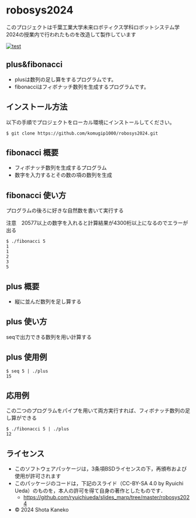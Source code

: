 # robosys2024

このプロジェクトは千葉工業大学未来ロボティクス学科ロボットシステム学2024の授業内で行われたものを改造して製作しています

[![test](https://github.com/komugip1000/robosys2024/actions/workflows/test.yml/badge.svg)](https://github.com/komugip1000/robosys2024/actions/workflows/test.yml)


## plus&fibonacci

- plusは数列の足し算をするプログラムです。
- fibonacciはフィボナッチ数列を生成するプログラムです。


## インストール方法

以下の手順でプロジェクトをローカル環境にインストールしてください。
```
$ git clone https://github.com/komugip1000/robosys2024.git
```

## fibonacci 概要

- フィボナッチ数列を生成するプログラム
- 数字を入力するとその数の項の数列を生成


## fibonacci 使い方

プログラムの後ろに好きな自然数を書いて実行する

注意　20577以上の数字を入れると計算結果が4300桁以上になるのでエラーが出る

```
$ ./fibonacci 5
1
1
2
3
5
```

## plus 概要

- 縦に並んだ数列を足し算する

 
## plus 使い方

seqで出力できる数列を用い計算する


## plus 使用例
```
$ seq 5 | ./plus
15
```

## 応用例

この二つのプログラムをパイプを用いて両方実行すれば、フィボナッチ数列の足し算ができる
```
$ ./fibonacci 5 | ./plus
12
```

## ライセンス
- このソフトウェアパッケージは，3条項BSDライセンスの下，再頒布および使用が許可されます
- このパッケージのコードは，下記のスライド（CC-BY-SA 4.0 by Ryuichi Ueda）のものを，本人の許可を得て自身の著作としたものです．
  - https://github.com/ryuichiueda/slides_marp/tree/master/robosys2024
- © 2024 Shota Kaneko
